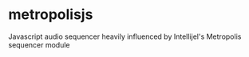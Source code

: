 metropolisjs
============

Javascript audio sequencer heavily influenced by Intellijel's Metropolis sequencer module
